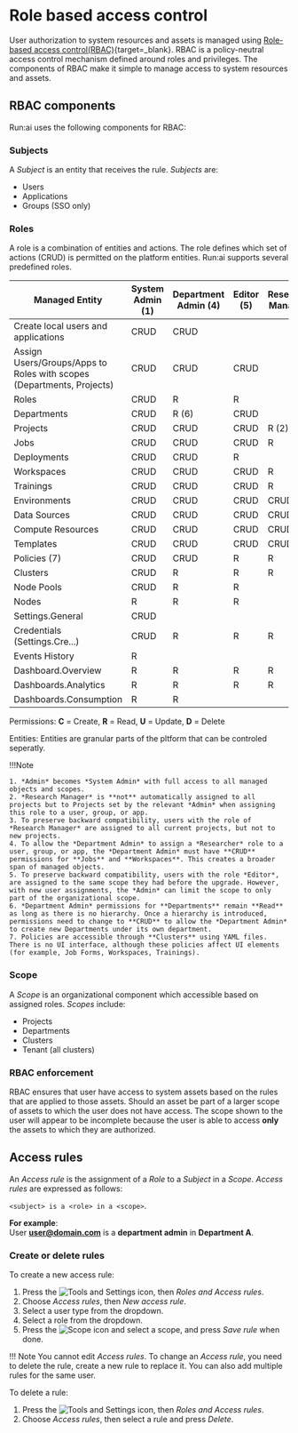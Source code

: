# Role based access control

User authorization to system resources and assets is managed using [Role-based access control(RBAC)](https://en.wikipedia.org/wiki/Role-based_access_control){target=_blank}. RBAC is a policy-neutral access control mechanism defined around roles and privileges. The components of RBAC make it simple to manage access to system resources and assets.

## RBAC components

Run:ai uses the following components for RBAC:

### Subjects

A *Subject* is an entity that receives the rule. *Subjects* are:

* Users
* Applications
* Groups (SSO only)

### Roles

A role is a combination of entities and actions. The role defines which set of actions (CRUD) is permitted on the platform entities. Run:ai supports several predefined roles.


| Managed Entity                                                        | System Admin (1) | Department Admin (4) | Editor (5) | Research Manager | Researcher | ML Eng. | Viewer | Researcher L1 | Researcher L2 | Environments Admin | Data Sources Admin | Compute Resources Admin | Templates Admin | Department Viewer |
|-----------------------------------------------------------------------|------------------|----------------------|------------|------------------|------------|---------|--------|---------------|---------------|--------------------|--------------------|-------------------------|-----------------|-------------------|
| Create local users and applications                                   | CRUD             | CRUD                 |            |                  |            |         |        |               |               |                    |                    |                         |                 |                   |
| Assign Users/Groups/Apps to Roles with scopes (Departments, Projects) | CRUD             | CRUD                 | CRUD       |                  |            |         |        |               |               |                    |                    |                         |                 |                   |
| Roles                                                                 | CRUD             | R                    | R          |                  |            |         |        |               |               |                    |                    |                         |                 |                   |
| Departments                                                           | CRUD             | R (6)                | CRUD       |                  |            | R       | R      |               |               | R                  | R                  | R                       | R               | R                 |
| Projects                                                              | CRUD             | CRUD                 | CRUD       | R (2) (3)        | R          | R       | R      | R             | CRUD          | R                  | R                  | R                       | R               | R                 |
| Jobs                                                                  | CRUD             | CRUD                 | CRUD       | R                | CRUD       |         | R      | CRUD          | CRUD          | R                  | R                  | R                       | R               | R                 |
| Deployments                                                           | CRUD             | CRUD                 | R          |                  |            | CRUD    | R      |               |               |                    |                    |                         |                 | R                 |
| Workspaces                                                            | CRUD             | CRUD                 | CRUD       | R                | CRUD       |         | R      | CRUD          | CRUD          | R                  | R                  | R                       | R               | R                 |
| Trainings                                                             | CRUD             | CRUD                 | CRUD       | R                | CRUD       |         | R      | CRUD          |               | R                  | R                  | R                       | R               | R                 |
| Environments                                                          | CRUD             | CRUD                 | CRUD       | CRUD             | CRUD       |         | R      | R             | R             | CRUD               | R                  | R                       | R               | R                 |
| Data Sources                                                          | CRUD             | CRUD                 | CRUD       | CRUD             | CRUD       |         | R      | R             | R             | R                  | CRUD               | R                       | R               | R                 |
| Compute Resources                                                     | CRUD             | CRUD                 | CRUD       | CRUD             | CRUD       |         | R      | R             | R             | R                  | R                  | CRUD                    | R               | R                 |
| Templates                                                             | CRUD             | CRUD                 | CRUD       | CRUD             | CRUD       |         | R      | R             | R             | R                  | R                  | R                       | CRUD            | R                 |
| Policies (7)                                                          | CRUD             | CRUD                 | R          | R                | R          | R       | R      | R             |               | R                  | R                  | R                       | R               | R                 |
| Clusters                                                              | CRUD             | R                    | R          | R                | R          | R       | R      | R             |               | R                  | R                  | R                       | R               | R                 |
| Node Pools                                                            | CRUD             | R                    | R          |                  |            | R       | R      |               |               |                    |                    |                         |                 |                   |
| Nodes                                                                 | R                | R                    | R          |                  |            | R       | R      |               |               |                    |                    |                         |                 |                   |
| Settings.General                                                      | CRUD             |                      |            |                  |            |         |        |               |               |                    |                    |                         |                 |                   |
| Credentials (Settings.Cre...)                                         | CRUD             | R                    | R          | R                | R          | R       | R      | R             |               |                    | R                  |                         |                 |                   |
| Events History                                                        | R                |                      |            |                  |            |         |        |               |               |                    |                    |                         |                 |                   |
| Dashboard.Overview                                                    | R                | R                    | R          | R                | R          | R       | R      | R             | R             | R                  | R                  | R                       | R               | R                 |
| Dashboards.Analytics                                                  | R                | R                    | R          | R                | R          | R       | R      | R             | R             | R                  | R                  | R                       | R               | R                 |
| Dashboards.Consumption                                                | R                | R                    |            |                  |            |         |        | R             | R             |                    |                    |                         |                 |                   |

Permissions:    **C** = Create, **R** = Read, **U** = Update, **D** = Delete

Entities: Entities are granular parts of the pltform that can be controled seperatly. 


!!!Note

    1. *Admin* becomes *System Admin* with full access to all managed objects and scopes.
    2. *Research Manager* is **not** automatically assigned to all projects but to Projects set by the relevant *Admin* when assigning this role to a user, group, or app.
    3. To preserve backward compatibility, users with the role of *Research Manager* are assigned to all current projects, but not to new projects.
    4. To allow the *Department Admin* to assign a *Researcher* role to a user, group, or app, the *Department Admin* must have **CRUD** permissions for **Jobs** and **Workspaces**. This creates a broader span of managed objects.
    5. To preserve backward compatibility, users with the role *Editor*, are assigned to the same scope they had before the upgrade. However, with new user assignments, the *Admin* can limit the scope to only part of the organizational scope.
    6. *Department Admin* permissions for **Departments** remain **Read** as long as there is no hierarchy. Once a hierarchy is introduced, permissions need to change to **CRUD** to allow the *Department Admin* to create new Departments under its own department.
    7. Policies are accessible through **Clusters** using YAML files. There is no UI interface, although these policies affect UI elements (for example, Job Forms, Workspaces, Trainings).

### Scope

A *Scope* is an organizational component which accessible based on assigned roles. *Scopes* include:

* Projects
* Departments
* Clusters
* Tenant (all clusters)



### RBAC enforcement

RBAC ensures that user have access to system assets based on the rules that are applied to those assets. Should an asset be part of a larger scope of assets to which the user does not have access. The scope shown to the user will appear to be incomplete because the user is able to access **only** the assets to which they are authorized.

## Access rules

An *Access rule* is the assignment of a *Role* to a *Subject* in a *Scope*. *Access rules* are expressed as follows:

`<subject> is a <role> in a <scope>`.

**For example**:  
User **user@domain.com** is a **department admin** in **Department A**.

### Create or delete rules

To create a new access rule:

1. Press the ![Tools and Settings](../../admin-ui-setup/img/tools-and-settings.svg) icon, then *Roles and Access rules*.
2. Choose *Access rules*, then *New access rule*.
3. Select a user type from the dropdown.
4. Select a role from the dropdown.
5. Press the ![Scope](../../../images/scope-icon.svg) icon and select a scope, and press *Save rule* when done.

!!! Note
    You cannot edit *Access rules*. To change an *Access rule*, you need to delete the rule, create a new rule to replace it. You can also add multiple rules for the same user.

To delete a rule:

1. Press the ![Tools and Settings](../../admin-ui-setup/img/tools-and-settings.svg) icon, then *Roles and Access rules*.
2. Choose *Access rules*, then select a rule and press *Delete*.

